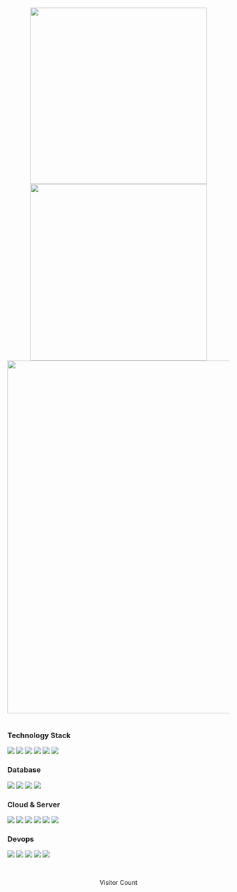 <!-- https://github.com/whoimicom/readme-typing-svg -->
<p style="text-align:center">

[//]: # (<img src="https://readme-typing-svg.demolab.com?font=Orbitron&size=25&pause=1000&center=true&vCenter=true&random=false&width=600&lines=Welcome+to+my+GitHub!;Doing+is+better+than+perfect.!"  alt=""/>)
<img src="https://readme-typing-svg.demolab.com?font=Orbitron&size=25&pause=1000&center=true&vCenter=true&random=false&width=600&lines=Doing+is+better+than+perfect.!"  alt=""/>
</p>

<p style="text-align:center">
<!-- https://github.com/whoimicom/github-readme-stats -->
<img style="vertical-align: middle" width="400" src="https://github-readme-stats.vercel.app/api?username=whoimicom&theme=transparent&show_icons=true&hide_border=true&show=reviews&hide_title=true&hide=contribs"  alt=""/>
<!-- https://github.com/whoimicom/streak-stats.demolab.com -->
<img style="vertical-align: middle" width="400" src="https://streak-stats.demolab.com?user=whoimicom&theme=transparent&date_format=%5BY.%5Dn.j&hide_border=true"  alt=""/>
<br/>

<!-- https://github.com/whoimicom/github-readme-activity-graph -->
<img width="800" src="https://github-readme-activity-graph.vercel.app/graph?username=whoimicom&theme=github-compact&hide_border=true&area=true&custom_title=Contribution%20Graph"  alt=""/>
<br/>

<!-- https://github.com/whoimicom/github-readme-stats -->
<img style="vertical-align: middle" src="https://github-readme-stats.vercel.app/api/wakatime?username=whoimicom&theme=transparent&hide_border=true&layout=compact&langs_count=22"  alt=""/>
<!-- https://github.com/whoimicom/github-readme-stats -->
<img style="vertical-align: middle" src="https://github-readme-stats.vercel.app/api/top-langs/?username=whoimicom&theme=transparent&hide_border=true&layout=donut-vertical&langs_count=6"  alt=""/>
<br/>

<!-- https://github.com/whoimicom/skillicons -->
<img style="vertical-align: middle" src="https://skillicons.dev/icons?i=java,rust,bash,kotlin,html,vue,react,css,js,ts,md&theme=light"  alt=""/>
</p>


### Technology Stack

[![](https://img.shields.io/badge/-Spring-000?&logo=spring&logoColor=0769AD)](https://whoimi.com?ref=github)
[![](https://img.shields.io/badge/-SpringBoot-000?&logo=springboot&logoColor=0769AD)](https://whoimi.com?ref=github)
[![](https://img.shields.io/badge/-jQuery-000?&logo=jQuery&logoColor=0769AD)](https://whoimi.com?ref=github)
[![](https://img.shields.io/badge/-Node.js-000?&logo=node.js)](https://whoimi.com?ref=github)
[![](https://img.shields.io/badge/-Bootstrap-000?&logo=Bootstrap)](https://whoimi.com?ref=github)
[![](https://img.shields.io/badge/-Linux-000?&logo=Linux)](https://whoimi.com?ref=github)


### Database 
[![](https://img.shields.io/badge/-Mysql-000?&logo=mysql)](https://whoimi.com?ref=github)
[![](https://img.shields.io/badge/-Redis-000?&logo=redis)](https://whoimi.com?ref=github)
[![](https://img.shields.io/badge/-Oracle-000?&logo=oracle)](https://whoimi.com?ref=github)
[![](https://img.shields.io/badge/-OpenSearch-000?&logo=opensearch)](https://whoimi.com?ref=github)

### Cloud & Server
[![](https://img.shields.io/badge/-OracleCloud-000?&logo=oracle)](https://whoimi.com?ref=github)
[![](https://img.shields.io/badge/-AliCloud-000?&logo=alibabacloud)](https://whoimi.com?ref=github)
[![](https://img.shields.io/badge/-HuaWeiCloud-000?&logo=huawei)](https://whoimi.com?ref=github)
[![](https://img.shields.io/badge/-Github-000?&logo=github)](https://whoimi.com?ref=github)
[![](https://img.shields.io/badge/-Gitee-000?&logo=gitee)](https://whoimi.com?ref=github)
[![](https://img.shields.io/badge/-Vmware-000?&logo=vmware)](https://whoimi.com?ref=github)

### Devops
[![](https://img.shields.io/badge/-Ansible-000?&logo=Ansible)](https://whoimi.com?ref=github)
[![](https://img.shields.io/badge/-Jenkins-000?&logo=jenkins)](https://whoimi.com?ref=github)
[![](https://img.shields.io/badge/-Maven-000?&logo=apachemaven)](https://whoimi.com?ref=github)
[![](https://img.shields.io/badge/-Docker-000?&logo=docker)](https://whoimi.com?ref=github)
[![](https://img.shields.io/badge/-Podman-000?&logo=podman&logoColor=0769AD)](https://whoimi.com?ref=github)



<!-- https://github.com/whoimicom/shields -->
<!-- https://shields.io/docs/logos -->
<!-- https://simpleicons.org/ -->
<!-- https://www.w3school.com.cn/cssref/css_colors.asp -->

<p style="text-align:center">
<a href="https://github.com/whoimicom"><img src="https://img.shields.io/badge/GitHub-whoimicom-blue?logo=github"  alt=""/></a>
<img src="https://img.shields.io/badge/Wechat-whoimicom-SpringGreen?logo=wechat"  alt=""/>
<a href="mailto:mail@whoimi.com"><img src="https://img.shields.io/badge/mail@-whoimi.com-teal?logo=mail.com"  alt=""/></a>
<a href="https://whoimi.com"><img src="https://img.shields.io/badge/www.-whoimi.com-cadetblue?logo=awwwards"  alt=""/></a>
<img src="https://img.shields.io/badge/QQ-19879902-blue?logo=tencentqq"  alt=""/>
<!-- https://github.com/whoimicom/github-profile-views-counter -->
<img src="https://komarev.com/ghpvc/?username=whoimicom&abbreviated=true&color=yellow"  alt=""/>
</p>


<p style="text-align:center"> 
  Visitor Count<br>
  <a href="https://whoimi.com?ref=github">
    <img src="https://profile-counter.glitch.me/whoimicom/count.svg"  alt=""/>
  </a>
</p>

